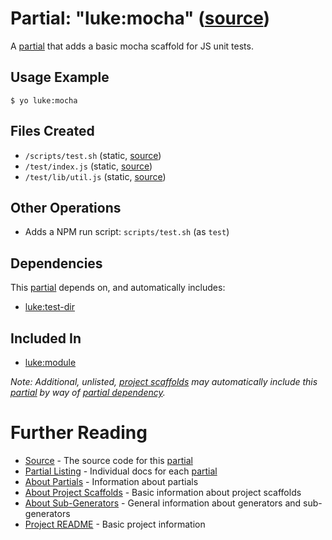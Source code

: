 # Partial: "luke:mocha" ([source](../../generators/mocha/index.js))

A [partial](../partials.md) that adds a basic mocha scaffold for JS unit tests.

## Usage Example

```
$ yo luke:mocha
```

## Files Created

* `/scripts/test.sh` (static, [source](../../templates/core/scripts/_mocha-exec-tests.sh))
* `/test/index.js` (static, [source](../../templates/core/test/_mocha-index.js))
* `/test/lib/util.js` (static, [source](../../templates/core/test/lib/_util.js))

## Other Operations

* Adds a NPM run script: `scripts/test.sh` (as `test`)

## Dependencies

This [partial](../partials.md) depends on, and automatically includes:

* [luke:test-dir](../partials/test-dir.md)

## Included In

* [luke:module](../project-scaffolds/module.md)

_Note: Additional, unlisted, [project scaffolds](../project-scaffolds.md) may
automatically include this [partial](../partials.md) by way of
[partial dependency](../partials.md#partial-dependency)._

# Further Reading

* [Source](../../generators/mocha/index.js) - The source code for this [partial](../partials.md)
* [Partial Listing](./) - Individual docs for each [partial](../partials.md)
* [About Partials](../partials.md) - Information about partials
* [About Project Scaffolds](../project-scaffolds.md) - Basic information about project scaffolds
* [About Sub-Generators](../generators.md) - General information about generators and sub-generators
* [Project README](../README.md) - Basic project information